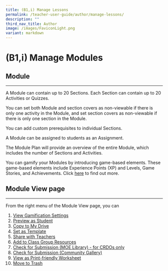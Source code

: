 ```yaml
---
title: (B1,i) Manage Lessons
permalink: /teacher-user-guide/author/manage-lessons/
description: ""
third_nav_title: Author
image: /images/FaviconLight.png
variant: markdown
---
```

<h1 id="manage-Modules">(B1,i) Manage Modules</h1>
<h2 id="-module-">Module</h2>
<hr>
<p>A Module can contain up to 20 Sections. Each Section can contain up to 20 Activities or Quizzes. </p>
<p>You can set both Module and section covers as non-viewable if there is only one activity in the Module, and set section covers as non-viewable if there is only one section in the Module. </p>
<p>You can add custom prerequisites to individual Sections.</p>
<p>A Module can be assigned to students as an Assignment.</p>
<p>The Module Plan will provide an overview of the entire Module, which includes the number of Sections and Activities.</p>
<p>You can gamify your Modules by introducing game-based elements. These game-based elements include Experience Points (XP) and Levels, Game Stories, and Achievements. Click <a target="_blank" href="/teacher-user-guide/gamify/about-gamification-and-leaderboard/">here</a> to find out more.</p>
<h2 id="lesson-view-page">Module View page</h2>
<hr>
<p>From the right menu of the Module View page, you can </p>
<ol>
<li><a target="_blank" href="/teacher-user-guide/gamify/manage-gamification-settings/">View Gamification Settings</a></li>
<li><a target="_blank" href="/teacher-user-guide/author/add-new-activities-and-sections/">Preview as Student</a>
</li>
<li><a target="_blank" href="/teacher-user-guide/author/make-a-copy-of-lessons-or-assignments/">Copy to My Drive</a></li>
	<li><a target="_blank" href="/teacher-user-guide/customise/manage-my-templates/">Set as Template</a></li>
<li><a target="_blank" href="/teacher-user-guide/collaborate/share-a-lesson/">Share with Teachers</a></li>
<li><a target="_blank" href="/teacher-user-guide/organise/manage-class-group-resources/">Add to Class Group Resources</a></li>
<li><a target="_blank" href="/admin-user-guide/publish/create-moe-library-resources/">Check for Submission (MOE Library) - for CRDOs only</a></li>
<li><a target="_blank" href="/teacher-user-guide/publish/submit-lessons/">Check for Submission (Community Gallery)</a></li>
<li><a target="_blank" href="/teacher-user-guide/discover/view-print-friendly-worksheet/">View as Print-friendly Worksheet</a></li>
<li><a target="_blank" href="/teacher-user-guide/author/move-lessons-to-trash/">Move to Trash</a></li>
</ol>